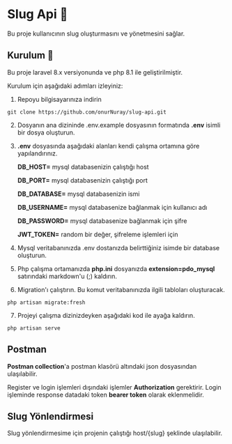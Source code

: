 
# Slug Api 📝  
Bu proje kullanıcının slug oluşturmasını ve yönetmesini sağlar.

## Kurulum 🚀  
Bu proje laravel 8.x versiyonunda ve php 8.1 ile geliştirilmiştir.

Kurulum için aşağıdaki adımları izleyiniz:

1. Repoyu bilgisayarınıza indirin
```
git clone https://github.com/onurNuray/slug-api.git
```
2. Dosyanın ana dizininde .env.example dosyasının formatında **.env** isimli bir dosya oluşturun.
3. **.env** dosyasında aşağıdaki alanları kendi çalışma ortamına göre yapılandırınız.
    
    **DB_HOST=** mysql databasenizin çalıştığı host

    **DB_PORT=** mysql databasenizin çalıştığı port

    **DB_DATABASE=** mysql databasenizin ismi

    **DB_USERNAME=** mysql databasenize bağlanmak için kullanıcı adı

    **DB_PASSWORD=** mysql databasenize bağlanmak için şifre

    **JWT_TOKEN=** random bir değer, şifreleme işlemleri için
4. Mysql veritabanınızda .env dostanızda belirttiğiniz isimde bir database oluşturun.
5. Php çalışma ortamanızda **php.ini** dosyanızda **extension=pdo_mysql** satırındaki markdown'u (;) kaldırın.
6. Migration'ı çalıştırın. Bu komut veritabanınızda ilgili tabloları oluşturacak.
```
php artisan migrate:fresh
```
7. Projeyi çalışma dizinizdeyken aşağıdaki kod ile ayağa kaldırın.
```
php artisan serve
```

## Postman

**Postman collection**'a postman klasörü altındaki json dosyasından ulaşılabilir.

Register ve login işlemleri dışındaki işlemler **Authorization** gerektirir. Login işleminde response datadaki token **bearer token** olarak eklenmelidir.

## Slug Yönlendirmesi

Slug yönlendirmesime için projenin çalıştığı host/{slug} şeklinde ulaşılabilir.